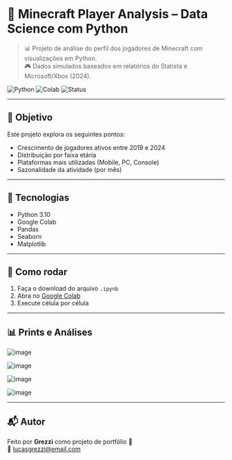 # 🧱 Minecraft Player Analysis – Data Science com Python

> 📊 Projeto de análise do perfil dos jogadores de Minecraft com visualizações em Python.  
> 🎮 Dados simulados baseados em relatórios do Statista e Microsoft/Xbox (2024).

![Python](https://img.shields.io/badge/Python-3.10-blue?logo=python)
![Colab](https://img.shields.io/badge/Run%20on-Colab-yellow?logo=googlecolab)
![Status](https://img.shields.io/badge/status-concluído-brightgreen)

---

## 📌 Objetivo

Este projeto explora os seguintes pontos:

- Crescimento de jogadores ativos entre 2019 e 2024
- Distribuição por faixa etária
- Plataformas mais utilizadas (Mobile, PC, Console)
- Sazonalidade da atividade (por mês)

---

## 🧰 Tecnologias

- Python 3.10
- Google Colab
- Pandas
- Seaborn
- Matplotlib

---

## 🚀 Como rodar

1. Faça o download do arquivo `.ipynb`
2. Abra no [Google Colab](https://colab.research.google.com)
3. Execute célula por célula

---

## 📊 Prints e Análises

![image](https://github.com/user-attachments/assets/648dade1-07b4-4e9c-86df-ec4f326b6f0d)

![image](https://github.com/user-attachments/assets/7621a196-5136-4b59-9b83-a4729f3a6828)

![image](https://github.com/user-attachments/assets/a3cd4893-1b0f-43b2-ba66-51e6f399f630)

![image](https://github.com/user-attachments/assets/6cd2b086-78f0-4cd1-9e79-d6a330543039)




---

## 📬 Autor

Feito por **Grezzi** como projeto de portfólio 💼  
📧 lucasgrezzi@email.com

